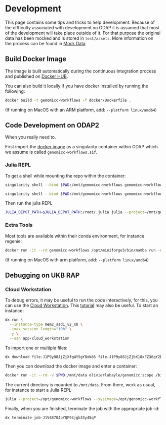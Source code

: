 # Development

This page contains some tips and tricks to help development. Because of the difficulty associated with development on ODAP it is assumed that most of the development will take place outside of it. For that purpose the original data has been mocked and is stored in `test/assets`. More information on the process can be found in [Mock Data](@ref)

## Build Docker Image

The image is built automatically during the continuous integration process and published on [Docker HUB](https://hub.docker.com/repository/docker/olivierlabayle/genomicc-workflows/tags).

You can also build it locally if you have docker installed by running the following:

```bash
docker build -t genomicc-workflows -f docker/Dockerfile .
```

(If running on MacOS with an ARM platform, add: `--platform linux/amd64`)

## Code Development on ODAP2

When you really need to.

First import the [docker image](https://hub.docker.com/repository/docker/olivierlabayle/genomicc-workflows/general) as a singularity container within ODAP which we assume is called `genomicc-workflows.sif`.

### Julia REPL

To get a shell while mounting the repo within the container:

```bash
singularity shell --bind $PWD:/mnt/genomicc-workflows genomicc-workflows.sif
```

```bash
singularity shell --bind $PWD:/mnt/genomicc-workflows genomicc-workflows.sif 
```

Then run the julia REPL

```bash
JULIA_DEPOT_PATH=$JULIA_DEPOT_PATH:/root/.julia julia --project=/mnt/genomicc-workflows
```

### Extra Tools

Most tools are available within their conda environment, for instance regenie:

```bash
docker run -it --rm genomicc-workflows /opt/miniforge3/bin/mamba run -n regenie_env regenie --help
```

(If running on MacOS with arm platform, add: `--platform linux/amd64`)


## Debugging on UKB RAP

### Cloud Workstation

To debug errors, it may be useful to run the code interactively, for this, you can use the [Cloud Workstation](https://documentation.dnanexus.com/developer/cloud-workstation). This [tutorial](https://academy.dnanexus.com/interactivecloudcomputing/cloudworkstation) may also be useful. To start an instance:

```bash
dx run \
  --instance-type mem2_ssd1_v2_x8 \
  -imax_session_length="10h" \
  -y \
  --ssh app-cloud_workstation
```

To import one or multiple files:

```bash
dx download file-J1P9y88JjZjXfq4Y5gYBxk86 file-J1P9y88JjZjbX18xFZ38qY2P
```

Then you can download the docker image and enter a container:

```bash
docker run -it --rm -v $PWD:/mnt/data olivierlabayle/genomicc:scope /bin/bash
```

The current directory is mounted to `/mnt/data`. From there, work as usual, for instance to start a Julia REPL:

```bash
julia --project=/opt/genomicc-workflows --sysimage=/opt/genomicc-workflows/GenomiccWorkflows.so --startup-file=no
```

Finally, when you are finished, terminate the job with the appropriate job-id:

```bash
dx terminate job-J1V4870JpYQP94jgb33y45qP
```